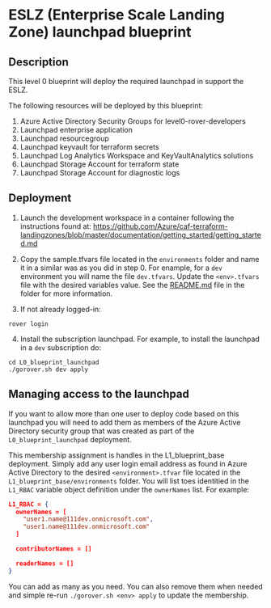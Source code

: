 # ESLZ (Enterprise Scale Landing Zone) launchpad blueprint

## Description

This level 0 blueprint will deploy the required launchpad in support the ESLZ.

The following resources will be deployed by this blueprint:

1. Azure Active Directory Security Groups for level0-rover-developers
2. Launchpad enterprise application
3. Launchpad resourcegroup
4. Launchpad keyvault for terraform secrets
5. Launchpad Log Analytics Workspace and KeyVaultAnalytics solutions
6. Launchpad Storage Account for terraform state
7. Launchpad Storage Account for diagnostic logs

## Deployment

1. Launch the development workspace in a container following the instructions found at: https://github.com/Azure/caf-terraform-landingzones/blob/master/documentation/getting_started/getting_started.md

2. Copy the sample.tfvars file located in the `environments` folder and name it in a similar was as you did in step 0. For enample, for a `dev` environment you will name the file `dev.tfvars`. Update the `<env>.tfvars` file with the desired variables value. See the [README.md](../envvars/README.md) file in the folder for more information.

2. If not already logged-in:

```
rover login
```

4. Install the subscription launchpad. For example, to install the launchpad in a `dev` subscription do:

```
cd L0_blueprint_launchpad
./gorover.sh dev apply
```

## Managing access to the launchpad

If you want to allow more than one user to deploy code based on this launchpad you will need to add them as members of the Azure Active Directory security group that was created as part of the `L0_blueprint_launchpad` deployment.

This membership assignment is handles in the L1_blueprint_base deployment. Simply add any user login email address as found in Azure Active Directory to the desired `<environment>.tfvar` file located in the `L1_blueprint_base/environments` folder. You will list toes identitied in the `L1_RBAC` variable object definition under the `ownerNames` list. For example:

```json
L1_RBAC = {
  ownerNames = [
    "user1.name@111dev.onmicrosoft.com",
    "user1.name@111dev.onmicrosoft.com"
  ]

  contributorNames = []

  readerNames = []
}
```

You can add as many as you need. You can also remove them when needed and simple re-run `./gorover.sh <env> apply` to update the membership.
